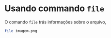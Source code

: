 #  Usando commando `file`

O comando `file` trás informações sobre o arquivo,

```bash
file imagem.png
```